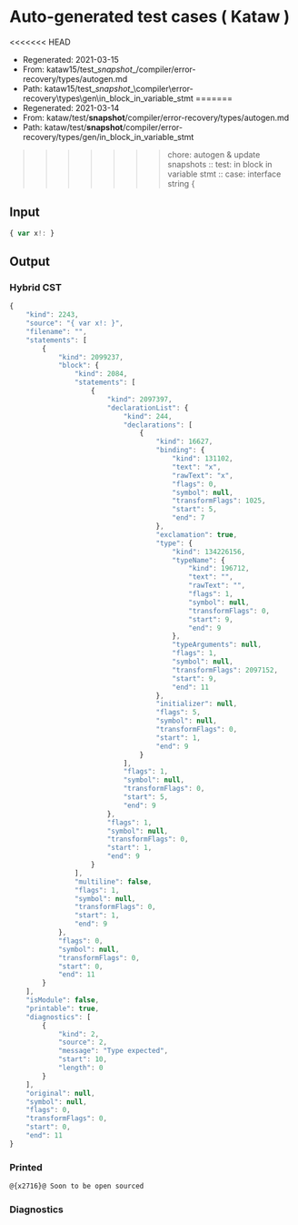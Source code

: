 # Auto-generated test cases ( Kataw )
<<<<<<< HEAD
- Regenerated: 2021-03-15
- From: kataw15/test\__snapshot__/compiler/error-recovery/types/autogen.md
- Path: kataw15/test\__snapshot__\compiler\error-recovery\types\gen\in_block_in_variable_stmt
=======
- Regenerated: 2021-03-14
- From: kataw/test/__snapshot__/compiler/error-recovery/types/autogen.md
- Path: kataw/test/__snapshot__/compiler/error-recovery/types/gen/in_block_in_variable_stmt
>>>>>>> chore: autogen & update snapshots
> :: test: in block in variable stmt
> :: case: interface string {
## Input

`````js
{ var x!: }
`````

## Output

### Hybrid CST

```javascript
{
    "kind": 2243,
    "source": "{ var x!: }",
    "filename": "",
    "statements": [
        {
            "kind": 2099237,
            "block": {
                "kind": 2084,
                "statements": [
                    {
                        "kind": 2097397,
                        "declarationList": {
                            "kind": 244,
                            "declarations": [
                                {
                                    "kind": 16627,
                                    "binding": {
                                        "kind": 131102,
                                        "text": "x",
                                        "rawText": "x",
                                        "flags": 0,
                                        "symbol": null,
                                        "transformFlags": 1025,
                                        "start": 5,
                                        "end": 7
                                    },
                                    "exclamation": true,
                                    "type": {
                                        "kind": 134226156,
                                        "typeName": {
                                            "kind": 196712,
                                            "text": "",
                                            "rawText": "",
                                            "flags": 1,
                                            "symbol": null,
                                            "transformFlags": 0,
                                            "start": 9,
                                            "end": 9
                                        },
                                        "typeArguments": null,
                                        "flags": 1,
                                        "symbol": null,
                                        "transformFlags": 2097152,
                                        "start": 9,
                                        "end": 11
                                    },
                                    "initializer": null,
                                    "flags": 5,
                                    "symbol": null,
                                    "transformFlags": 0,
                                    "start": 1,
                                    "end": 9
                                }
                            ],
                            "flags": 1,
                            "symbol": null,
                            "transformFlags": 0,
                            "start": 5,
                            "end": 9
                        },
                        "flags": 1,
                        "symbol": null,
                        "transformFlags": 0,
                        "start": 1,
                        "end": 9
                    }
                ],
                "multiline": false,
                "flags": 1,
                "symbol": null,
                "transformFlags": 0,
                "start": 1,
                "end": 9
            },
            "flags": 0,
            "symbol": null,
            "transformFlags": 0,
            "start": 0,
            "end": 11
        }
    ],
    "isModule": false,
    "printable": true,
    "diagnostics": [
        {
            "kind": 2,
            "source": 2,
            "message": "Type expected",
            "start": 10,
            "length": 0
        }
    ],
    "original": null,
    "symbol": null,
    "flags": 0,
    "transformFlags": 0,
    "start": 0,
    "end": 11
}
```

### Printed

```javascript
@{x2716}@ Soon to be open sourced
```

### Diagnostics

```javascript

```

